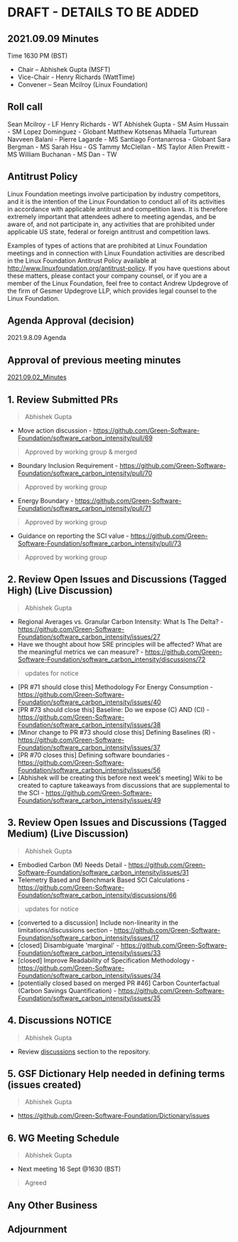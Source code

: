 # DRAFT - DETAILS TO BE ADDED


## 2021.09.09 Minutes
Time 1630 PM (BST)

- Chair – Abhishek Gupta (MSFT)
- Vice-Chair - Henry Richards (WattTime)
- Convener – Sean Mcilroy (Linux Foundation)
  
## Roll call


Sean Mcilroy - LF
Henry Richards - WT
Abhishek Gupta - SM
Asim Hussain - SM
Lopez Dominguez - Globant
Matthew Kotsenas
Mihaela Turturean
Navveen Balani - 
Pierre Lagarde - MS
Santiago Fontanarrosa - Globant
Sara Bergman - MS
Sarah Hsu - GS
Tammy McClellan - MS
Taylor Allen Prewitt - MS
William Buchanan - MS
Dan - TW


## Antitrust Policy
Linux Foundation meetings involve participation by industry competitors, and it is the intention of the Linux Foundation to conduct 
all of its activities in accordance with applicable antitrust and competition laws. 
It is therefore extremely important that attendees adhere to meeting agendas, and be aware of, and not participate in, any activities 
that are prohibited under applicable US state, federal or foreign antitrust and competition laws.

Examples of types of actions that are prohibited at Linux Foundation meetings and in connection with Linux Foundation activities are 
described in the Linux Foundation Antitrust Policy available at http://www.linuxfoundation.org/antitrust-policy. 
If you have questions about these matters, please contact your company counsel, or if you are a member of the Linux Foundation, 
feel free to contact Andrew Updegrove of the firm of Gesmer Updegrove LLP, which provides legal counsel to the Linux Foundation.
  
## Agenda Approval (decision) 
2021.9.8.09 Agenda
  
## Approval of previous meeting minutes
[2021.09.02_Minutes](https://github.com/Green-Software-Foundation/standards_wg/blob/main/Agenda_Minutes/2021.09.02_minutes.md)

## 1. Review Submitted PRs
> Abhishek Gupta

- Move action discussion - https://github.com/Green-Software-Foundation/software_carbon_intensity/pull/69
> Approved by working group & merged

- Boundary Inclusion Requirement - https://github.com/Green-Software-Foundation/software_carbon_intensity/pull/70
> Approved by working group

- Energy Boundary - https://github.com/Green-Software-Foundation/software_carbon_intensity/pull/71
> Approved by working group

- Guidance on reporting the SCI value - https://github.com/Green-Software-Foundation/software_carbon_intensity/pull/73
> Approved by working group


## 2. Review Open Issues and Discussions (Tagged High) (Live Discussion)
> Abhishek Gupta
- Regional Averages vs. Granular Carbon Intensity: What Is The Delta? - https://github.com/Green-Software-Foundation/software_carbon_intensity/issues/27
- Have we thought about how SRE principles will be affected? What are the meaningful metrics we can measure? - https://github.com/Green-Software-Foundation/software_carbon_intensity/discussions/72
> updates for notice
- [PR #71 should close this] Methodology For Energy Consumption - https://github.com/Green-Software-Foundation/software_carbon_intensity/issues/40
- [PR #73 should close this] Baseline: Do we expose (C) AND (CI) - https://github.com/Green-Software-Foundation/software_carbon_intensity/issues/38
- [Minor change to PR #73 should close this] Defining Baselines (R) - https://github.com/Green-Software-Foundation/software_carbon_intensity/issues/37
- [PR #70 closes this] Defining software boundaries - https://github.com/Green-Software-Foundation/software_carbon_intensity/issues/56
- [Abhishek will be creating this before next week's meeting] Wiki to be created to capture takeaways from discussions that are supplemental to the SCI - https://github.com/Green-Software-Foundation/software_carbon_intensity/issues/49

## 3. Review Open Issues and Discussions (Tagged Medium) (Live Discussion)
> Abhishek Gupta
- Embodied Carbon (M) Needs Detail - https://github.com/Green-Software-Foundation/software_carbon_intensity/issues/31
- Telemetry Based and Benchmark Based SCI Calculations - https://github.com/Green-Software-Foundation/software_carbon_intensity/discussions/66
> updates for notice
- [converted to a discussion] Include non-linearity in the limitations/discussions section - https://github.com/Green-Software-Foundation/software_carbon_intensity/issues/17
- [closed] Disambiguate 'marginal' - https://github.com/Green-Software-Foundation/software_carbon_intensity/issues/33
- [closed] Improve Readability of Specification Methodology - https://github.com/Green-Software-Foundation/software_carbon_intensity/issues/34
- [potentially closed based on merged PR #46] Carbon Counterfactual (Carbon Savings Quantification) - https://github.com/Green-Software-Foundation/software_carbon_intensity/issues/35

## 4. Discussions NOTICE
> Abhishek Gupta
- Review [discussions](https://github.com/Green-Software-Foundation/software_carbon_intensity/discussions) section to the repository. 


## 5. GSF Dictionary Help needed in defining terms (issues created)
> Abhishek Gupta
- https://github.com/Green-Software-Foundation/Dictionary/issues

## 6. WG Meeting Schedule
> Abhishek Gupta
- Next meeting 16 Sept @1630 (BST) 

> Agreed

## Any Other Business

## Adjournment
